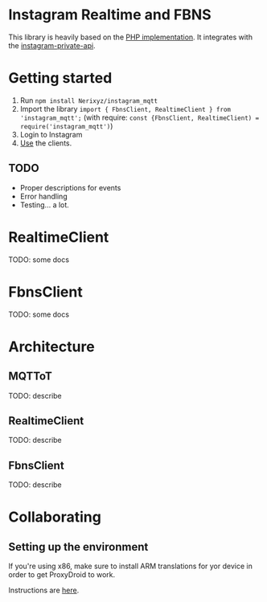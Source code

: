 # Instagram Realtime and FBNS
This library is heavily based on the [PHP implementation](https://github.com/valga/fbns-react).
It integrates with the [instagram-private-api](https://github.com/dilame/instagram-private-api).

# Getting started

1. Run ```npm install Nerixyz/instagram_mqtt```
2. Import the library `import { FbnsClient, RealtimeClient } from 'instagram_mqtt';`
 (with require: `const {FbnsClient, RealtimeClient) = require('instagram_mqtt')`)
3. Login to Instagram
4. [Use](examples) the clients.

## TODO
 - Proper descriptions for events
 - Error handling
 - Testing... a lot.

# RealtimeClient
TODO: some docs

# FbnsClient
TODO: some docs

# Architecture

## MQTToT
TODO: describe

## RealtimeClient
TODO: describe

## FbnsClient
TODO: describe

# Collaborating

## Setting up the environment
If you're using x86, make sure to install ARM translations for yor device
 in order to get ProxyDroid to work.
 
 Instructions are [here](https://github.com/dilame/instagram-private-api/blob/master/CONTRIBUTING.md#capturing-tls-requests).

